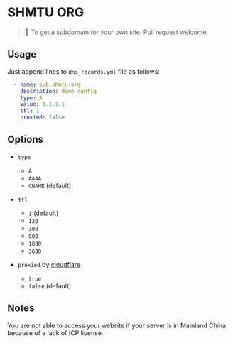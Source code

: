 # SHMTU ORG

> 🌈 To get a subdomain for your own site. Pull request welcome.

## Usage

Just append lines to `dns_records.yml` file as follows:

```yaml
  - name: sub.shmtu.org
    description: demo config
    type: A
    value: 1.1.1.1
    ttl: 1
    proxied: false
```

## Options

- `type`
  - `A`
  - `AAAA`
  - `CNAME` (default)

- `ttl`
  - `1` (default)
  - `120`
  - `300`
  - `600`
  - `1800`
  - `3600`

- `proxied` by [cloudflare](https://www.cloudflare.com/zh-cn/)
  - `true`
  - `false` (default)

## Notes

You are not able to access your website if your server is in Mainland China because of a lack of ICP license.
